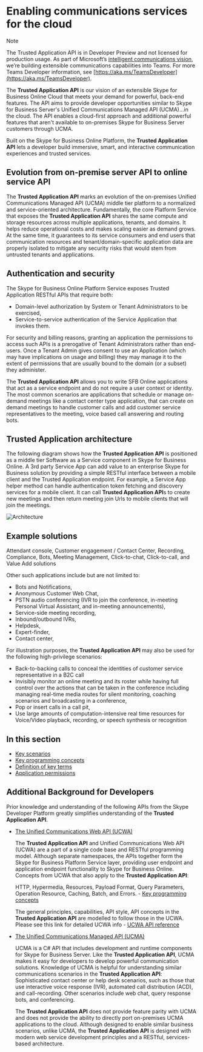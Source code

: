 # Enabling communications services for the cloud

> [!NOTE] 
> The Trusted Application API is in Developer Preview and not licensed for production usage.  As part of Microsoft’s [intelligent communications vision](https://aka.ms/intelligentcommunicationsblog), we’re building extensible communications capabilities into Teams.  For more Teams Developer information, see [https://aka.ms/TeamsDeveloper](https://aka.ms/TeamsDeveloper).

The **Trusted Application API** is our vision of an extensible Skype for Business Online Cloud that meets your demand for powerful, back-end features.  The API aims to provide developer opportunities similar to Skype for Business Server's Unified Communications Managed API (UCMA)...in the cloud. The API enables a cloud-first approach and additional powerful features that aren't available to on-premises Skype for Business Server customers through UCMA.

Built on the Skype for Business Online Platform, the **Trusted Application API** lets a developer build immersive, smart, and interactive communication experiences and trusted services.

## Evolution from on-premise server API to online service API

The **Trusted Application API** marks an evolution of the on-premises Unified Communications Managed API (UCMA) middle tier platform to a normalized and service-oriented architecture. Fundamentally, the core Platform Service that exposes the **Trusted Application API** shares the same compute and storage resources across multiple applications, tenants, and domains. It helps reduce operational costs and makes scaling easier as demand grows. At the same time, it guarantees to its service consumers and end users that communication resources and tenant/domain-specific application data are properly isolated to mitigate any security risks that would stem from untrusted tenants and applications.
 
## Authentication and security

The Skype for Business Online Platform Service exposes Trusted Application RESTful APIs that require both:
 
- Domain-level authorization by System or Tenant Administrators to be exercised,
- Service-to-service authentication of the Service Application that invokes them.
 
For security and billing reasons, granting an application the permissions to access such APIs is a prerogative of Tenant Administrators rather than end-users.  Once a Tenant Admin gives consent to use an Application (which may have implications on usage and billing) they may manage it to the extent of permissions that are usually bound to the domain (or a subset) they administer.

The **Trusted Application API** allows you to write SFB Online applications that act as a service endpoint and do not require a user context or identity.  The most common scenarios are applications that schedule or manage on-demand meetings like a contact center type application, that can create on demand meetings to handle customer calls and add customer service representatives to the meeting, voice based call answering and routing bots.

## Trusted Application architecture

The following diagram shows how the **Trusted Application API** is positioned as a middle tier Software as a Service component in Skype for Business Online. A 3rd party Service App can
add value to an enterprise Skype for Business solution by providing a simple RESTful interface between a mobile client and the Trusted Application endpoint. For example, a Service App helper
method can handle authentication token fetching and discovery services for a mobile client. It can call **Trusted Application API**s to create new meetings and then return meeting join Urls to 
mobile clients that will join the meetings.

![Architecture](images/Overview_Architecture.png)


## Example solutions

Attendant console, Customer engagement / Contact Center, Recording, Compliance, Bots, Meeting Management, Click-to-chat, Click-to-call, and Value Add solutions
 
Other such applications include but are not limited to:
 
- Bots and Notifications,
- Anonymous Customer Web Chat,
- PSTN audio conferencing (IVR to join the conference, in-meeting Personal Virtual Assistant, and in-meeting announcements),
- Service-side meeting recording, 
- Inbound/outbound IVRs,
- Helpdesk,
- Expert-finder,
- Contact center,

 
For illustration purposes, the **Trusted Application API** may also be used for the following high-privilege scenarios:
 
- Back-to-backing calls to conceal the identities of customer service representative in a B2C call
- Invisibly monitor an online meeting and its roster while having full control over the actions that can be taken in the conference including managing real-time media routes for silent monitoring, coaching scenarios and broadcasting in a conference,
- Pop or insert calls in a call pit,
- Use large amounts of computation-intensive real time resources for Voice/Video playback, recording, or speech synthesis or recognition
 
 


## In this section

- [Key scenarios](./keyscenarios.md)
- [Key programming concepts](./NewConcepts.md)
- [Definition of key terms](./KeyTerms.md)
- [Application permissions](./Application_Permissions.md)

## Additional Background for Developers
 
Prior knowledge and understanding of the following APIs from the Skype Developer Platform greatly simplifies understanding of the **Trusted Application API**.
 
- [The Unified Communications Web API (UCWA)](https://ucwa.skype.com)
 
  The **Trusted Application API** and Unified Communications Web API (UCWA) are a part of a single code base and RESTful programming model.  Although separate namespaces, the APIs together form the Skype for Business Platform Service layer, providing user endpoint and application endpoint functionality to Skype for Business Online.  Concepts from UCWA that also apply to the **Trusted Application API**:
 
  HTTP, Hypermedia, Resources, Payload Format, Query Parameters, Operation Resource, Caching, Batch, and Errors. - [Key programming concepts](https://ucwa.skype.com/documentation/key-programming-concepts)
 
  The general principles, capabilities, API style, API concepts in the **Trusted Application API** are modelled to follow those in the UCWA.  Please see this link for detailed UCWA info - [UCWA API reference](https://msdn.microsoft.com/en-us/skype/ucwa/ucwa2_0apireference)
 
 
- [The Unified Communications Managed API (UCMA)](https://msdn.microsoft.com/en-us/library/office/dn454984.aspx)
 
  UCMA is a C# API that includes development and runtime components for Skype for Business Server.  Like the **Trusted Application API**, UCMA makes it easy for developers to develop powerful communication solutions.  Knowledge of UCMA is helpful for understanding similar communications scenarios in the **Trusted Application API**:  Sophisticated contact center or help desk scenarios, such as those that use interactive voice response (IVR), automated call distribution (ACD), and call-recording. Other scenarios include web chat, query response bots, and conferencing.
 
  The **Trusted Application API** does not provide feature parity with UCMA and does not provide the ability to directly port on-premises UCMA applications to the cloud.  Although designed to enable similar business scenarios, unlike UCMA, the **Trusted Application API** is designed with modern web service development principles and a RESTful, services-based architecture.
 
 
